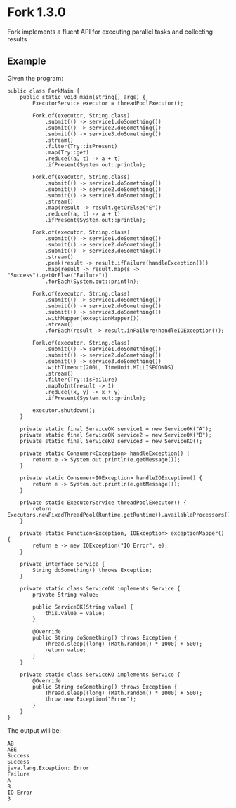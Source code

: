 # Fork 1.3.0

Fork implements a fluent API for executing parallel tasks and collecting results

## Example

Given the program:

    public class ForkMain {
        public static void main(String[] args) {
            ExecutorService executor = threadPoolExecutor();
    
            Fork.of(executor, String.class)
                .submit(() -> service1.doSomething())
                .submit(() -> service2.doSomething())
                .submit(() -> service3.doSomething())
                .stream()
                .filter(Try::isPresent)
                .map(Try::get)
                .reduce((a, t) -> a + t)
                .ifPresent(System.out::println);
    
            Fork.of(executor, String.class)
                .submit(() -> service1.doSomething())
                .submit(() -> service2.doSomething()) 
                .submit(() -> service3.doSomething())
                .stream()
                .map(result -> result.getOrElse("E"))
                .reduce((a, t) -> a + t)
                .ifPresent(System.out::println);
    
            Fork.of(executor, String.class)
                .submit(() -> service1.doSomething())
                .submit(() -> service2.doSomething())
                .submit(() -> service3.doSomething())
                .stream()
                .peek(result -> result.ifFailure(handleException()))
    			.map(result -> result.map(s -> "Success").getOrElse("Failure"))
                .forEach(System.out::println);
    
            Fork.of(executor, String.class)
                .submit(() -> service1.doSomething())
                .submit(() -> service2.doSomething())
                .submit(() -> service3.doSomething())
                .withMapper(exceptionMapper())
                .stream()
                .forEach(result -> result.inFailure(handleIOException());
    
            Fork.of(executor, String.class)
                .submit(() -> service1.doSomething())
                .submit(() -> service2.doSomething())
                .submit(() -> service3.doSomething())
                .withTimeout(200L, TimeUnit.MILLISECONDS)
                .stream()
                .filter(Try::isFailure)
                .mapToInt(result -> 1)
                .reduce((x, y) -> x + y)
                .ifPresent(System.out::println);
    
            executor.shutdown();
        }
    
        private static final ServiceOK service1 = new ServiceOK("A");
        private static final ServiceOK service2 = new ServiceOK("B");
        private static final ServiceKO service3 = new ServiceKO();
    
        private static Consumer<Exception> handleException() {
            return e -> System.out.println(e.getMessage());
        }
    
        private static Consumer<IOException> handleIOException() {
            return e -> System.out.println(e.getMessage());
        }
    
        private static ExecutorService threadPoolExecutor() {
            return Executors.newFixedThreadPool(Runtime.getRuntime().availableProcessors());
        }
    
        private static Function<Exception, IOException> exceptionMapper() {
            return e -> new IOException("IO Error", e);
        }
    
        private interface Service {
            String doSomething() throws Exception;
        }
        
        private static class ServiceOK implements Service {
            private String value;
    
            public ServiceOK(String value) {
                this.value = value;
            }
    
            @Override
            public String doSomething() throws Exception {
                Thread.sleep((long) (Math.random() * 1000) + 500);
                return value;
            }
        }
        
        private static class ServiceKO implements Service {
            @Override
            public String doSomething() throws Exception {
                Thread.sleep((long) (Math.random() * 1000) + 500);
                throw new Exception("Error");
            }
        }
    }

The output will be:

    AB
    ABE
    Success
    Success
    java.lang.Exception: Error
    Failure
    A
    B
    IO Error
    3
